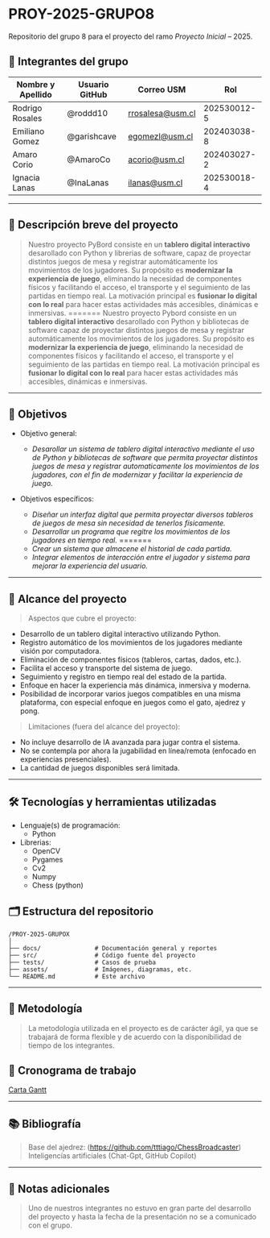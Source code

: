# PROY-2025-GRUPO8

Repositorio del grupo 8 para el proyecto del ramo *Proyecto Inicial* – 2025.

## 👥 Integrantes del grupo

| Nombre y Apellido | Usuario GitHub | Correo USM               | Rol          |
|-|-|-|-|
| Rodrigo Rosales   | @roddd10       | rrosalesa@usm.cl |  202530012-5 |
| Emiliano Gomez    | @garishcave    | egomezl@usm.cl   | 202403038-8  |
| Amaro Corio       | @AmaroCo       | acorio@usm.cl    | 202403027-2  |
| Ignacia Lanas     | @InaLanas      | ilanas@usm.cl    | 202530018-4  |

--- 

## 📝 Descripción breve del proyecto

> Nuestro proyecto PyBord consiste en un **tablero digital interactivo** desarollado con Python y librerias de software, capaz de proyectar distintos juegos de mesa y registrar automáticamente los movimientos de los jugadores. Su propósito es **modernizar la experiencia de juego**, eliminando la necesidad de componentes físicos y facilitando el acceso, el transporte y el seguimiento de las partidas en tiempo real. La motivación principal es **fusionar lo digital con lo real** para hacer estas actividades más accesibles, dinámicas e inmersivas.
=======
> Nuestro proyecto Pybord consiste en un **tablero digital interactivo** desarollado con Python y bibliotecas de software capaz de proyectar distintos juegos de mesa y registrar automáticamente los movimientos de los jugadores. Su propósito es **modernizar la experiencia de juego**, eliminando la necesidad de componentes físicos y facilitando el acceso, el transporte y el seguimiento de las partidas en tiempo real. La motivación principal es **fusionar lo digital con lo real** para hacer estas actividades más accesibles, dinámicas e inmersivas.






---

## 🎯 Objetivos

- Objetivo general:

  - *Desarollar un sistema de tablero digital interactivo mediante el uso de Python y bibliotecas de software que permita proyectar distintos juegos de mesa y registrar automaticamente los movimientos de los jugadores, con el fin de modernizar y facilitar la experiencia de juego.*


- Objetivos específicos:

  - *Diseñar un interfaz digital que permita proyectar diversos tableros de juegos de mesa sin necesidad de tenerlos físicamente.*
  - *Desarrollar un programa que regitre los movimientos de los jugadores en tiempo real.*
=======
  - *Crear un sistema que almacene el historial de cada partida.*
  - *Integrar elementos de interacción entre el jugador y sistema para mejorar la experiencia del usuario.*

---

## 🧩 Alcance del proyecto

>  Aspectos que cubre el proyecto:

- Desarrollo de un tablero digital interactivo utilizando Python.
- Registro automático de los movimientos de los jugadores mediante visión por computadora.
- Eliminación de componentes físicos (tableros, cartas, dados, etc.).
- Facilita el acceso y transporte del sistema de juego.
- Seguimiento y registro en tiempo real del estado de la partida.
- Enfoque en hacer la experiencia más dinámica, inmersiva y moderna.
- Posibilidad de incorporar varios juegos compatibles en una misma plataforma, con especial enfoque en juegos como el gato, ajedrez y pong.



>  Limitaciones (fuera del alcance del proyecto):

- No incluye desarrollo de IA avanzada para jugar contra el sistema.
- No se contempla por ahora la jugabilidad en línea/remota (enfocado en experiencias presenciales).
- La cantidad de juegos disponibles será limitada.

---

## 🛠️ Tecnologías y herramientas utilizadas

- Lenguaje(s) de programación:
  - Python
- Librerias:
  - OpenCV
  - Pygames
  - Cv2
  - Numpy
  - Chess (python)


## 🗂️ Estructura del repositorio

```
/PROY-2025-GRUPOX
│
├── docs/               # Documentación general y reportes
├── src/                # Código fuente del proyecto
├── tests/              # Casos de prueba
├── assets/             # Imágenes, diagramas, etc.
└── README.md           # Este archivo
```

---

## 🧪 Metodología

> La metodología utilizada en el proyecto es de carácter ágil, ya que se trabajará de forma flexible y de acuerdo con la disponibilidad de tiempo de los integrantes.

## 📅 Cronograma de trabajo


[Carta Gantt](https://usmcl-my.sharepoint.com/:x:/r/personal/ilanas_usm_cl/_layouts/15/Doc.aspx?sourcedoc=%7B0E152141-DA4E-4BAB-933A-AE39D80E6642%7D&file=Carta%20Gantt.xlsx&fromShare=true&action=default&mobileredirect=true)

---

## 📚 Bibliografía

 > Base del ajedrez: (https://github.com/tttiago/ChessBroadcaster)
 > Inteligencías artificiales (Chat-Gpt, GitHub Copilot)
---

## 📌 Notas adicionales

> Uno de nuestros integrantes no estuvo en gran parte del desarrollo del proyecto 
  y hasta la fecha de la presentación no se a comunicado con el grupo.
